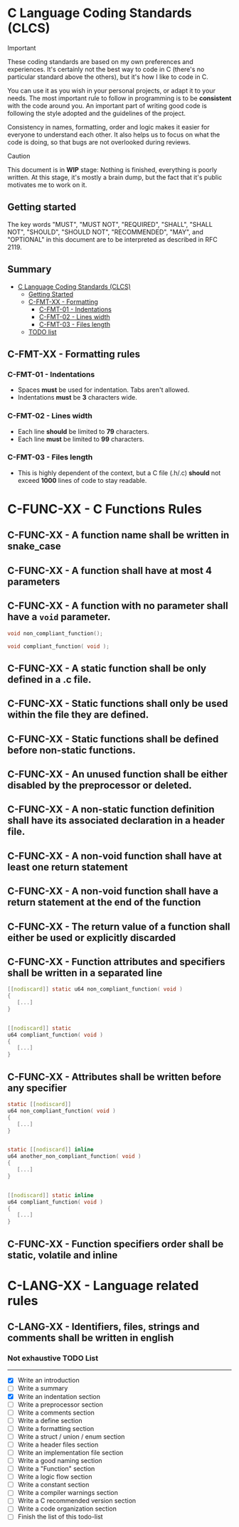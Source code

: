 # C Language Coding Standards (CLCS)

> [!IMPORTANT]
> These coding standards are based on my own preferences and experiences.
> It's certainly not the best way to code in C (there's no particular standard above the others), but it's how I like to code in C.
>
> You can use it as you wish in your personal projects, or adapt it to your needs.
> The most important rule to follow in programming is to be **consistent** with the code around you.
> An important part of writing good code is following the style adopted and the guidelines of the project.
>
> Consistency in names, formatting, order and logic makes it easier for everyone to understand each other.
> It also helps us to focus on what the code is doing, so that bugs are not overlooked during reviews.

> [!CAUTION]
> This document is in **WIP** stage: Nothing is finished, everything is poorly written.
> At this stage, it's mostly a brain dump, but the fact that it's public motivates me to work on it.


## Getting started

The key words "MUST", "MUST NOT", "REQUIRED", "SHALL", "SHALL NOT", "SHOULD",
"SHOULD NOT", "RECOMMENDED",  "MAY", and "OPTIONAL" in this document are to be
interpreted as described in RFC 2119.


## Summary

- [C Language Coding Standards (CLCS)](#c-language-coding-standards-clcs)
  - [Getting Started](#getting-started)
  - [C-FMT-XX - Formatting](#c-fmt-xx-c-formatting-rules)
    - [C-FMT-01 - Indentations](#c-fmt-01---indentations)
    - [C-FMT-02 - Lines width](#c-fmt-02---lines-width)
    - [C-FMT-03 - Files length](#c-fmt-03---files-length)
  - [TODO list](#not-exhaustive-todo-list)


## C-FMT-XX - Formatting rules

### C-FMT-01 - Indentations

- Spaces **must** be used for indentation. Tabs aren't allowed.
- Indentations **must** be **3** characters wide.

### C-FMT-02 - Lines width

- Each line **should** be limited to **79** characters.
- Each line **must** be limited to **99** characters.

### C-FMT-03 - Files length

- This is highly dependent of the context, but a C file (.h/.c) **should** not exceed **1000** lines of code to stay readable.


C-FUNC-XX - C Functions Rules
==

C-FUNC-XX - A function name shall be written in snake_case
--

C-FUNC-XX - A function shall have at most 4 parameters
--

C-FUNC-XX - A function with no parameter shall have a `void` parameter.
--

```c
void non_compliant_function();

void compliant_function( void );
```

C-FUNC-XX - A static function shall be only defined in a .c file.
--

C-FUNC-XX - Static functions shall only be used within the file they are defined.
--

C-FUNC-XX - Static functions shall be defined before non-static functions.
--

C-FUNC-XX - An unused function shall be either disabled by the preprocessor or deleted.
--

C-FUNC-XX - A non-static function definition shall have its associated declaration in a header file.
--

C-FUNC-XX - A non-void function shall have at least one return statement
--

C-FUNC-XX - A non-void function shall have a return statement at the end of the function
--

C-FUNC-XX - The return value of a function shall either be used or explicitly discarded
--

C-FUNC-XX - Function attributes and specifiers shall be written in a separated line
--
```c
[[nodiscard]] static u64 non_compliant_function( void )
{
   [...]
}


[[nodiscard]] static
u64 compliant_function( void )
{
   [...]
}
```

C-FUNC-XX - Attributes shall be written before any specifier
--
```c
static [[nodiscard]]
u64 non_compliant_function( void )
{
   [...]
}


static [[nodiscard]] inline
u64 another_non_compliant_function( void )
{
   [...]
}


[[nodiscard]] static inline
u64 compliant_function( void )
{
   [...]
}
```

C-FUNC-XX - Function specifiers order shall be static, volatile and inline
--

C-LANG-XX - Language related rules
==

C-LANG-XX - Identifiers, files, strings and comments shall be written in english
--


### Not exhaustive TODO List
----------
- [x] Write an introduction
- [ ] Write a summary
- [x] Write an indentation section
- [ ] Write a preprocessor section
- [ ] Write a comments section
- [ ] Write a define section
- [ ] Write a formatting section
- [ ] Write a struct / union / enum section
- [ ] Write a header files section
- [ ] Write an implementation file section
- [ ] Write a good naming section
- [ ] Write a "Function" section
- [ ] Write a logic flow section
- [ ] Write a constant section
- [ ] Write a compiler warnings section
- [ ] Write a C recommended version section
- [ ] Write a code organization section
- [ ] Finish the list of this todo-list
